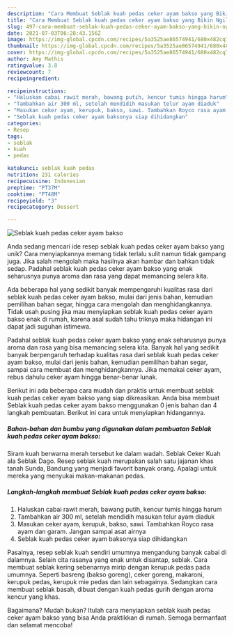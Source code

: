 ```yaml
---
description: "Cara Membuat Seblak kuah pedas ceker ayam bakso yang Bikin Ngiler"
title: "Cara Membuat Seblak kuah pedas ceker ayam bakso yang Bikin Ngiler"
slug: 497-cara-membuat-seblak-kuah-pedas-ceker-ayam-bakso-yang-bikin-ngiler
date: 2021-07-03T06:28:43.156Z
image: https://img-global.cpcdn.com/recipes/5a3525ae86574941/680x482cq70/seblak-kuah-pedas-ceker-ayam-bakso-foto-resep-utama.jpg
thumbnail: https://img-global.cpcdn.com/recipes/5a3525ae86574941/680x482cq70/seblak-kuah-pedas-ceker-ayam-bakso-foto-resep-utama.jpg
cover: https://img-global.cpcdn.com/recipes/5a3525ae86574941/680x482cq70/seblak-kuah-pedas-ceker-ayam-bakso-foto-resep-utama.jpg
author: Amy Mathis
ratingvalue: 3.8
reviewcount: 7
recipeingredient:

recipeinstructions:
- "Haluskan cabai rawit merah, bawang putih, kencur tumis hingga harum"
- "Tambahkan air 300 ml, setelah mendidih masukan telur ayam diaduk"
- "Masukan ceker ayam, kerupuk, bakso, sawi. Tambahkan Royco rasa ayam dan garam. Jangan sampai asat airnya"
- "Seblak kuah pedas ceker ayam baksonya siap dihidangkan"
categories:
- Resep
tags:
- seblak
- kuah
- pedas

katakunci: seblak kuah pedas 
nutrition: 231 calories
recipecuisine: Indonesian
preptime: "PT37M"
cooktime: "PT48M"
recipeyield: "3"
recipecategory: Dessert

---
```



![Seblak kuah pedas ceker ayam bakso](https://img-global.cpcdn.com/recipes/5a3525ae86574941/680x482cq70/seblak-kuah-pedas-ceker-ayam-bakso-foto-resep-utama.jpg)

Anda sedang mencari ide resep seblak kuah pedas ceker ayam bakso yang unik? Cara menyiapkannya memang tidak terlalu sulit namun tidak gampang juga. Jika salah mengolah maka hasilnya akan hambar dan bahkan tidak sedap. Padahal seblak kuah pedas ceker ayam bakso yang enak seharusnya punya aroma dan rasa yang dapat memancing selera kita.

Ada beberapa hal yang sedikit banyak mempengaruhi kualitas rasa dari seblak kuah pedas ceker ayam bakso, mulai dari jenis bahan, kemudian pemilihan bahan segar, hingga cara mengolah dan menghidangkannya. Tidak usah pusing jika mau menyiapkan seblak kuah pedas ceker ayam bakso enak di rumah, karena asal sudah tahu triknya maka hidangan ini dapat jadi suguhan istimewa.

Padahal seblak kuah pedas ceker ayam bakso yang enak seharusnya punya aroma dan rasa yang bisa memancing selera kita. Banyak hal yang sedikit banyak berpengaruh terhadap kualitas rasa dari seblak kuah pedas ceker ayam bakso, mulai dari jenis bahan, kemudian pemilihan bahan segar, sampai cara membuat dan menghidangkannya. Jika memakai ceker ayam, rebus dahulu ceker ayam hingga benar-benar lunak.


Berikut ini ada beberapa cara mudah dan praktis untuk membuat seblak kuah pedas ceker ayam bakso yang siap dikreasikan. Anda bisa membuat Seblak kuah pedas ceker ayam bakso menggunakan 0 jenis bahan dan 4 langkah pembuatan. Berikut ini cara untuk menyiapkan hidangannya.

<!--inarticleads1-->

##### Bahan-bahan dan bumbu yang digunakan dalam pembuatan Seblak kuah pedas ceker ayam bakso:



Siram kuah berwarna merah tersebut ke dalam wadah. Seblak Ceker Kuah ala Seblak Dago. Resep seblak kuah merupakan salah satu jajanan khas tanah Sunda, Bandung yang menjadi favorit banyak orang. Apalagi untuk mereka yang menyukai makan-makanan pedas. 

<!--inarticleads2-->

##### Langkah-langkah membuat Seblak kuah pedas ceker ayam bakso:

1. Haluskan cabai rawit merah, bawang putih, kencur tumis hingga harum
1. Tambahkan air 300 ml, setelah mendidih masukan telur ayam diaduk
1. Masukan ceker ayam, kerupuk, bakso, sawi. Tambahkan Royco rasa ayam dan garam. Jangan sampai asat airnya
1. Seblak kuah pedas ceker ayam baksonya siap dihidangkan


Pasalnya, resep seblak kuah sendiri umumnya mengandung banyak cabai di dalamnya. Selain cita rasanya yang enak untuk disantap, seblak. Cara membuat seblak kering sebenarnya mirip dengan kerupuk pedas pada umumnya. Seperti basreng (bakso goreng), ceker goreng, makaroni, kerupuk pedas, kerupuk mie pedas dan lain sebagainya. Sedangkan cara membuat seblak basah, dibuat dengan kuah pedas gurih dengan aroma kencur yang khas. 

Bagaimana? Mudah bukan? Itulah cara menyiapkan seblak kuah pedas ceker ayam bakso yang bisa Anda praktikkan di rumah. Semoga bermanfaat dan selamat mencoba!
